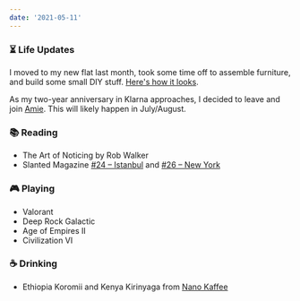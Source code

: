 ```yaml
---
date: '2021-05-11'
---
```


### ⏳ Life Updates

I moved to my new flat last month, took some time off to assemble furniture, and build some small DIY stuff. [Here's how it looks](https://twitter.com/altaywtf/status/1387446623303778307).

As my two-year anniversary in Klarna approaches, I decided to leave and join [Amie](https://amie.so). This will likely happen in July/August.

### 📚 Reading

- The Art of Noticing by Rob Walker
- Slanted Magazine [#24 – Istanbul](https://www.slanted.de/product/slanted-24-istanbul/) and [#26 – New York](https://www.slanted.de/product/slanted-26-new-york/)

### 🎮 Playing

- Valorant
- Deep Rock Galactic
- Age of Empires II
- Civilization VI

### ☕️ Drinking

- Ethiopia Koromii and Kenya Kirinyaga from [Nano Kaffee](https://nano-kaffee.de)

